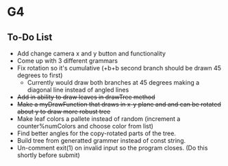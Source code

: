 # G4

## To-Do List


 * Add change camera x and y button and functionality
 * Come up with 3 different grammars
 * Fix rotation so it's cumulative (+b+b second branch should be drawn 45 degrees to first)
   * Currently would draw both branches at 45 degrees making a diagonal line instead of angled lines 
 * ~~Add in ability to draw leaves in drawTree method~~
 * ~~Make a myDrawFunction that draws in x-y plane and and can be rotated about y to draw more robust tree~~
 * Make leaf colors a pallete instead of random (increment a counter%numColors and choose color from list)
 * Find better angles for the copy-rotated parts of the tree.
 * Build tree from generatted grammer instead of const string.
 * Un-comment exit(1) on invalid input so the program closes. (Do this shortly before submit)